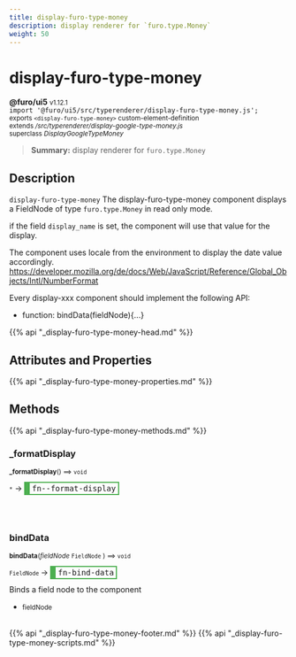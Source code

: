 ```yaml
---
title: display-furo-type-money
description: display renderer for `furo.type.Money`
weight: 50
---
```


# display-furo-type-money
**@furo/ui5** <small>v1.12.1</small>
<br>`import '@furo/ui5/src/typerenderer/display-furo-type-money.js';`<small>
<br>exports `<display-furo-type-money>` custom-element-definition
<br>extends */src/typerenderer/display-google-type-money.js*
<br>superclass *DisplayGoogleTypeMoney*</small>

> **Summary:** display renderer for `furo.type.Money`

## Description

`display-furo-type-money`
The display-furo-type-money component displays a FieldNode of type `furo.type.Money` in read only mode.

if the field `display_name` is set, the component will use that value for the display.

The component uses locale from the environment to display the date value accordingly.
https://developer.mozilla.org/de/docs/Web/JavaScript/Reference/Global_Objects/Intl/NumberFormat

Every display-xxx component should implement the following API:
- function: bindData(fieldNode){...}

{{% api "_display-furo-type-money-head.md" %}}

## Attributes and Properties
{{% api "_display-furo-type-money-properties.md" %}}








## Methods
{{% api "_display-furo-type-money-methods.md" %}}


### **_formatDisplay**
<small>**_formatDisplay**() ⟹ `void`</small>

<small>`*`</small> →
<span  style="border-width:2px 2px 2px 10px; border-style: solid;border-color:  rgb(76, 175, 80);font-family:monospace; padding:2px 4px;">fn--format-display</span>



<br><br>

### **bindData**
<small>**bindData**(*fieldNode* `FieldNode` ) ⟹ `void`</small>

<small>`FieldNode` </small> →
<span  style="border-width:2px 2px 2px 10px; border-style: solid;border-color:  rgb(76, 175, 80);font-family:monospace; padding:2px 4px;">fn-bind-data</span>

Binds a field node to the component

- <small>fieldNode </small>
<br><br>







{{% api "_display-furo-type-money-footer.md" %}}
{{% api "_display-furo-type-money-scripts.md" %}}
